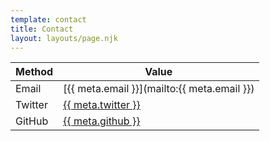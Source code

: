 ```yaml
---
template: contact
title: Contact
layout: layouts/page.njk
---
```


| Method  | Value                                                     |
| ------- | --------------------------------------------------------- |
| Email   | [{{ meta.email }}](mailto:{{ meta.email }})               |
| Twitter | [{{ meta.twitter }}](http://twitter.com/{{meta.twitter}}) |
| GitHub  | [{{ meta.github }}](http://github.com/{{meta.github}})    |
